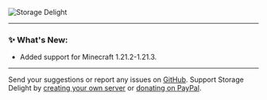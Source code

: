 ![Storage Delight](https://cdn.modrinth.com/data/LTTvOp5L/images/2b37126dcef53cff8488de1a496c013b90103075.png)

***

### ✨ What's New:

- Added support for Minecraft 1.21.2-1.21.3.

***

Send your suggestions or report any issues on [GitHub](https://github.com/axperty/storagedelight/issues/new). Support Storage Delight by [creating your own server](https://url-shortener.curseforge.com/p5i2k) or [donating on PayPal](https://paypal.me/kevgelhorn). 